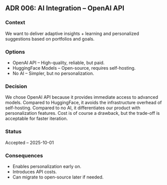 ## ADR 006: AI Integration – OpenAI API

### Context
We want to deliver adaptive insights + learning and personalized suggestions based on portfolios and goals.  

### Options
- OpenAI API – High-quality, reliable, but paid.  
- HuggingFace Models – Open-source, requires self-hosting.  
- No AI – Simpler, but no personalization.  

### Decision
We chose OpenAI API because it provides immediate access to advanced models.
Compared to HuggingFace, it avoids the infrastructure overhead of self-hosting.
Compared to no AI, it differentiates our product with personalization features.
Cost is of course a drawback, but the trade-off is acceptable for faster iteration.  

### Status
Accepted – 2025-10-01  

### Consequences
- Enables personalization early on.  
- Introduces API costs.  
- Can migrate to open-source later if needed. 
